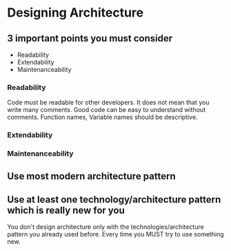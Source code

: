 # Designing Architecture

## 3 important points you must consider

* Readability
* Extendability
* Maintenanceability

### Readability

Code must be readable for other developers. It does not mean that you write many comments. Good code can be easy to understand without comments. Function names, Variable names should be descriptive.

### Extendability


### Maintenanceability


## Use most modern architecture pattern

## Use at least one technology/architecture pattern which is really new for you

You don't design architecture only with the technologies/architecture pattern you already used before. Every time you MUST try to use something new.

